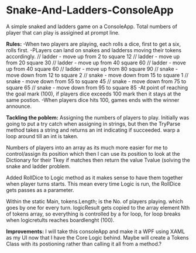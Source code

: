 # Snake-And-Ladders-ConsoleApp
A simple snaked and ladders game on a ConsoleApp. Total numbers of player that can play is assigined at prompt line.

**Rules:**
-When two players are playing, each rolls a dice, first to get a six, rolls first.
-PLayers can land on snakes and ladderss moving their tokens accordingly.
// ladder - move up from 2 to square 12
// ladder - move up from 20 square 30
// ladder - move up from 40 square 60
// ladder - move up from 40 square 60
// ladder - move up from 80 square 90
// snake - move down from 12 to square 2
// snake - move down from 15 to square 1
// snake - move down from 55 to square 45
// snake - move down from 75 to square 65
// snake - move down from 95 to square 85
-At point of reaching the goal mark (100), if players dice exceeds 100 mark then it stays at the same postion.
-When players dice hits 100, games ends with the winner announce.

**Tackling the poblem:**
Assigning the numbers of players to play. Initially was going to put a try catch when assigning in strings, but then
the TryParse method takes a string and returns an int indicating if succeeded. warp a loop around till an int is taken.

Numbers of players into an array as its much more easier for me to control/assign its position which then I can use its position
to look at the Dictionary for their Tkey if matches then return the value Tvalue (solving the snake and ladder problem.

Added RollDice to Logic method as it makes sense to have them together when player turns starts.
This mean every time Logic is run, the RollDice gets passes as a parameter.

Within the static Main, tokens.Length; is the No. of players playing. which goes by one for every turn.
logicResult gets copied to the array element Nth of tokens array, so everything is controlled by a for loop, for loop breaks
when logicretults reaches boardlenght (100).

**Improvements:**
I will take this consoleApp and make it a WPF using XAML as my UI now that I have the Core Logic behind.
Maybe will create a Tokens Class with its postioning rather than calling it all from a method.?
